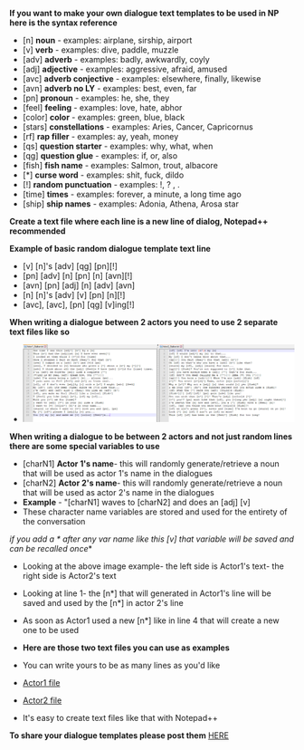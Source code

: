 **If you want to make your own dialogue text templates to be used in NP here is the syntax reference**


* [n] **noun** - examples: airplane, sirship, airport
* [v] **verb** - examples: dive, paddle, muzzle
* [adv] **adverb** - examples: badly, awkwardly, coyly
* [adj] **adjective** - examples: aggressive, afraid, amused
* [avc] **adverb conjective** - examples: elsewhere, finally, likewise
* [avn] **adverb no LY** - examples: best, even, far
* [pn] **pronoun** - examples: he, she, they
* [feel] **feeling** - examples: love, hate, abhor
* [color] **color** - examples: green, blue, black
* [stars] **constellations** - examples: Aries, Cancer, Capricornus
* [rf] **rap filler** -  examples: ay, yeah, money
* [qs] **question starter** - examples: why, what, when
* [qg] **question glue** - examples: if, or, also
* [fish] **fish name** - examples: Salmon, trout, albacore
* [*] **curse word** - examples: shit, fuck, dildo
* [!] **random punctuation** - examples: !, ? , .
* [time] **times** - examples: forever, a minute, a long time ago
* [ship] **ship names** - examples: Adonia, Athena, Arosa star

**Create a text file where each line is a new line of dialog, Notepad++ recommended**

**Example of basic random dialogue template text line**
* [v] [n]'s [adv] [qg] [pn][!]
* [pn] [adv] [n] [pn] [n] [avn][!]
* [avn] [pn] [adj] [n] [adv] [avn]
* [n] [n]'s [adv] [v] [pn] [n][!]
* [avc], [avc], [pn] [qg] [v]ing[!]


**When writing a dialogue between 2 actors you need to use 2 separate text files like so**
* ![](https://github.com/mdotstrange/NightmarePuppeteerPublic/raw/master/Files/dia2.png)

**When writing a dialogue to be between 2 actors and not just random lines there are some special variables to use**

* [charN1] **Actor 1's name**- this will randomly generate/retrieve a noun that will be used as actor 1's name in the dialogues
* [charN2] **Actor 2's name**- this will randomly generate/retrieve a noun that will be used as actor 2's name in the dialogues
* **Example** - "[charN1] waves to [charN2] and does an [adj] [v]
* These character name variables are stored and used for the entirety of the conversation

**if you add a * after any var name like this [v*] that variable will be saved and can be recalled once** 

* Looking at the above image example- the left side is Actor1's text- the right side is Actor2's text
* Looking at line 1- the [n*] that will generated in Actor1's line will be saved and used by the [n*] in actor 2's line
* As soon as Actor1 used a new [n*] like in line 4 that will create a new one to be used

* **Here are those two text files you can use as examples**
* You can write yours to be as many lines as you'd like
*  [Actor1 file](https://raw.githubusercontent.com/mdotstrange/NightmarePuppeteerPublic/master/Files/Actor1_Stalker.txt)
*  [Actor2 file](https://raw.githubusercontent.com/mdotstrange/NightmarePuppeteerPublic/master/Files/Actor2_Stalker.txt)
*  It's easy to create text files like that with Notepad++ 

**To share your dialogue templates please post them** [HERE](https://github.com/mdotstrange/NightmarePuppeteerPublic/discussions/419)
